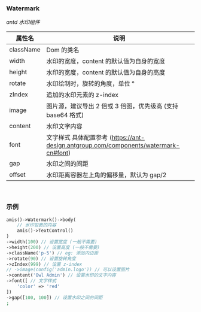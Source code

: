### __Watermark__

_antd 水印组件_

| 属性名       | 说明                                                                           |
|-----------|------------------------------------------------------------------------------|
| className | Dom 的类名                                                                      |
| width     | 水印的宽度，content 的默认值为自身的宽度                                                     |
| height    | 水印的宽度，content 的默认值为自身的高度                                                     |
| rotate    | 水印绘制时，旋转的角度，单位 °                                                             |
| zIndex    | 追加的水印元素的 z-index                                                             |
| image     | 图片源，建议导出 2 倍或 3 倍图，优先级高 (支持 base64 格式)                                       |
| content   | 水印文字内容                                                                       |
| font      | 文字样式   具体配置参考 (https://ant-design.antgroup.com/components/watermark-cn#font) |
| gap       | 水印之间的间距                                                                      |
| offset    | 水印距离容器左上角的偏移量，默认为 gap/2                                                      |

<br>

### __示例__

```php
amis()->Watermark()->body(
    // 水印包裹的内容
    amis()->TextControl()
)
->width(100) // 设置宽度 (一般不需要)
->height(200) // 设置高度 (一般不需要)
->className('p-5') // eg: 添加内边距
->rotate(90) // 设置旋转角度
->zIndex(999) // 设置 z-index
// ->image(config('admin.logo')) // 可以设置图片
->content('Owl Admin') // 设置水印的文字内容
->font([ // 文字样式
    'color' => 'red'
])
->gap([100, 100]) // 设置水印之间的间距
;
```
